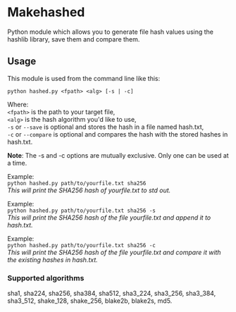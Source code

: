 # Makehashed

Python module which allows you to generate file hash values using the hashlib library, save them and compare them.

## Usage

This module is used from the command line like this:

	python hashed.py <fpath> <alg> [-s | -c]

Where:  
`<fpath>` is the path to your target file,  
`<alg>` is the hash algorithm you'd like to use,  
`-s` or `--save` is optional and stores the hash in a file named hash.txt,  
`-c` or `--compare` is optional and compares the hash with the stored hashes in hash.txt.

**Note**: The -s and -c options are mutually exclusive. Only one can be used at a time.

Example:  
	```
	python hashed.py path/to/yourfile.txt sha256
	```  
_This will print the SHA256 hash of yourfile.txt to std out._

Example:  
	```
	python hashed.py path/to/yourfile.txt sha256 -s
	```  
_This will print the SHA256 hash of the file yourfile.txt and append it to hash.txt._

Example:  
	```
	python hashed.py path/to/yourfile.txt sha256 -c
	```  
_This will print the SHA256 hash of the file yourfile.txt and compare it with the existing hashes in hash.txt._
	
### Supported algorithms

sha1, sha224, sha256, sha384, sha512, sha3_224, sha3_256, sha3_384, sha3_512, shake_128, shake_256, blake2b, blake2s, md5.